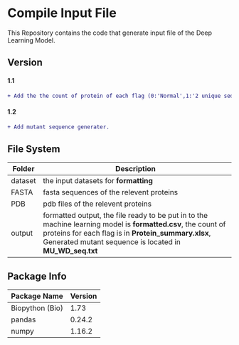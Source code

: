 # Compile Input File 

This Repository contains the code that generate input file of the Deep Learning Model.

## Version

#### 1.1

```diff
+ Add the the count of protein of each flag (0:'Normal',1:'2 unique seq with duplicates',2: 'More than 2 unique seq', 3: 'Less than 2 seq')
```

#### 1.2

```diff
+ Add mutant sequence generater.
```

## File System

| Folder | Description |
| --- | --- |
| dataset | the input datasets for __formatting__ |
| FASTA | fasta sequences of the relevent proteins |
| PDB | pdb files of the relevent proteins |
| output | formatted output, the file ready to be put in to the machine learning model is __formatted.csv__, the count of proteins for each flag is in __Protein_summary.xlsx__, Generated mutant sequence is located in __MU_WD_seq.txt__ |

## Package Info

| Package Name | Version |
| -- | -- |
| Biopython (Bio) | 1.73 |
| pandas | 0.24.2 |
| numpy | 1.16.2 |
